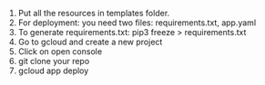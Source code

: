 1. Put all the resources in templates folder.
2. For deployment: you need two files: requirements.txt, app.yaml
3. To generate requirements.txt: pip3 freeze > requirements.txt
4. Go to gcloud and create a new project
5. Click on open console
6. git clone your repo
7. gcloud app deploy

